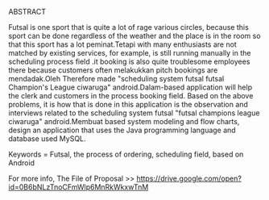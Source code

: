 ABSTRACT

Futsal is one sport that is quite a lot of rage various circles, because this sport can be done regardless of the weather and the place is in the room so that this sport has a lot peminat.Tetapi with many enthusiasts are not matched by existing services, for example, is still running manually in the scheduling process field .it booking is also quite troublesome employees there because customers often melakukkan pitch bookings are mendadak.Oleh Therefore made "scheduling system futsal futsal Champion's League ciwaruga" android.Dalam-based application will help the clerk and customers in the process booking field.
Based on the above problems, it is how that is done in this application is the observation and interviews related to the scheduling system futsal "futsal champions league ciwaruga" android.Membuat based system modeling and flow charts, design an application that uses the Java programming language and database used MySQL.

Keywords = Futsal, the process of ordering, scheduling field, based on Android	

For more info, The File of Proposal >> https://drive.google.com/open?id=0B6bNLzTnoCFmWlp6MnRkWkxwTnM
